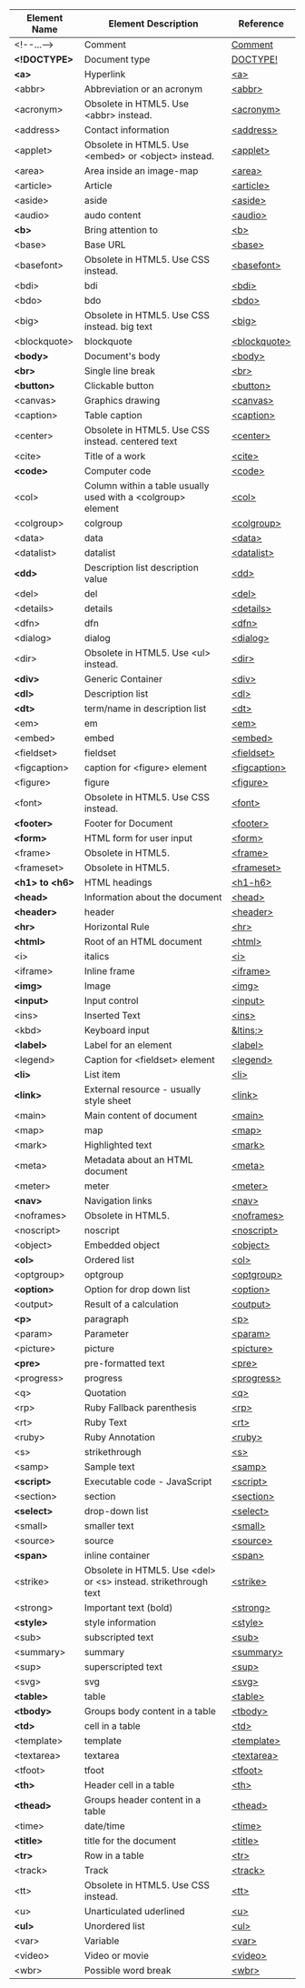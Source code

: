 |Element Name|Element Description|Reference|
| --- | --- | --- |
|&lt;!--...--&gt;| Comment |[Comment](https://developer.mozilla.org/en-US/docs/Web/API/Comment)|
| **&lt;!DOCTYPE&gt;** | Document type |[DOCTYPE!](https://developer.mozilla.org/en-US/docs/Glossary/Doctype)|
| **&lt;a&gt;** | Hyperlink |[&lt;a&gt;](https://developer.mozilla.org/en-US/docs/Web/HTML/Element/a)|
|&lt;abbr&gt;| Abbreviation or an acronym |[&lt;abbr&gt;](https://developer.mozilla.org/en-US/docs/Web/HTML/Element/abbr)|
|&lt;acronym&gt;|Obsolete  in HTML5. Use &lt;abbr&gt; instead.|[&lt;acronym&gt;](https://developer.mozilla.org/en-US/docs/Web/HTML/Element/acronym)|
|&lt;address&gt;|Contact information|[&lt;address&gt;](https://developer.mozilla.org/en-US/docs/Web/HTML/Element/address)|
|&lt;applet&gt;|Obsolete  in HTML5. Use &lt;embed&gt; or &lt;object&gt; instead.|[&lt;applet&gt;](https://developer.mozilla.org/en-US/docs/Web/HTML/Element/applet)|
|&lt;area&gt;|Area inside an image-map|[&lt;area&gt;](https://developer.mozilla.org/en-US/docs/Web/HTML/Element/area)|
|&lt;article&gt;|Article|[&lt;article&gt;](https://developer.mozilla.org/en-US/docs/Web/HTML/Element/article)|
|&lt;aside&gt;|aside|[&lt;aside&gt;](https://developer.mozilla.org/en-US/docs/Web/HTML/Element/aside)|
|&lt;audio&gt;|audo content|[&lt;audio&gt;](https://developer.mozilla.org/en-US/docs/Web/HTML/Element/audio)|
| **&lt;b&gt;** | Bring attention to |[&lt;b&gt;](https://developer.mozilla.org/en-US/docs/Web/HTML/Element/b)|
|&lt;base&gt;|Base URL|[&lt;base&gt;](https://developer.mozilla.org/en-US/docs/Web/HTML/Element/base)|
|&lt;basefont&gt;|Obsolete  in HTML5. Use CSS instead.|[&lt;basefont&gt;](https://developer.mozilla.org/en-US/docs/Web/HTML/Element/basefont)|
|&lt;bdi&gt;|bdi|[&lt;bdi&gt;](https://developer.mozilla.org/en-US/docs/Web/HTML/Element/bdi)|
|&lt;bdo&gt;|bdo|[&lt;bdo&gt;](https://developer.mozilla.org/en-US/docs/Web/HTML/Element/bdo)|
|&lt;big&gt;|Obsolete  in HTML5. Use CSS instead.  big text|[&lt;big&gt;](https://developer.mozilla.org/en-US/docs/Web/HTML/Element/big)|
|&lt;blockquote&gt;|blockquote|[&lt;blockquote&gt;](https://developer.mozilla.org/en-US/docs/Web/HTML/Element/blockquote)|
| **&lt;body&gt;** |Document's body|[&lt;body&gt;](https://developer.mozilla.org/en-US/docs/Web/HTML/Element/body)|
| **&lt;br&gt;** |Single line break|[&lt;br&gt;](https://developer.mozilla.org/en-US/docs/Web/HTML/Element/br)|
| **&lt;button&gt;** |Clickable button|[&lt;button&gt;](https://developer.mozilla.org/en-US/docs/Web/HTML/Element/button)|
|&lt;canvas&gt;|Graphics drawing|[&lt;canvas&gt;](https://developer.mozilla.org/en-US/docs/Web/HTML/Element/canvas)|
|&lt;caption&gt;|Table caption|[&lt;caption&gt;](https://developer.mozilla.org/en-US/docs/Web/HTML/Element/caption)|
|&lt;center&gt;|Obsolete  in HTML5. Use CSS instead.  centered text|[&lt;center&gt;](https://developer.mozilla.org/en-US/docs/Web/HTML/Element/center)|
|&lt;cite&gt;|Title of a work|[&lt;cite&gt;](https://developer.mozilla.org/en-US/docs/Web/HTML/Element/cite)|
| **&lt;code&gt;** |Computer code|[&lt;code&gt;](https://developer.mozilla.org/en-US/docs/Web/HTML/Element/code)|
|&lt;col&gt;|Column within a table usually used with a &lt;colgroup&gt; element |[&lt;col&gt;](https://developer.mozilla.org/en-US/docs/Web/HTML/Element/col)|
|&lt;colgroup&gt;|colgroup|[&lt;colgroup&gt;](https://developer.mozilla.org/en-US/docs/Web/HTML/Element/colgroup)|
|&lt;data&gt;|data|[&lt;data&gt;](https://developer.mozilla.org/en-US/docs/Web/HTML/Element/data)|
|&lt;datalist&gt;|datalist|[&lt;datalist&gt;](https://developer.mozilla.org/en-US/docs/Web/HTML/Element/datalist)|
| **&lt;dd&gt;** |Description list description value|[&lt;dd&gt;](https://developer.mozilla.org/en-US/docs/Web/HTML/Element/dd)|
|&lt;del&gt;|del|[&lt;del&gt;](https://developer.mozilla.org/en-US/docs/Web/HTML/Element/del)|
|&lt;details&gt;|details|[&lt;details&gt;](https://developer.mozilla.org/en-US/docs/Web/HTML/Element/details)|
|&lt;dfn&gt;|dfn|[&lt;dfn&gt;](https://developer.mozilla.org/en-US/docs/Web/HTML/Element/dfn)|
|&lt;dialog&gt;|dialog|[&lt;dialog&gt;](https://developer.mozilla.org/en-US/docs/Web/HTML/Element/dilog)|
|&lt;dir&gt;|Obsolete  in HTML5. Use &lt;ul&gt; instead.|[&lt;dir&gt;](https://developer.mozilla.org/en-US/docs/Web/HTML/Element/dir)|
| **&lt;div&gt;** |Generic Container|[&lt;div&gt;](https://developer.mozilla.org/en-US/docs/Web/HTML/Element/div)|
| **&lt;dl&gt;** |Description list|[&lt;dl&gt;](https://developer.mozilla.org/en-US/docs/Web/HTML/Element/dl)|
| **&lt;dt&gt;** |term/name in description list|[&lt;dt&gt;](https://developer.mozilla.org/en-US/docs/Web/HTML/Element/dt)|
|&lt;em&gt;|em|[&lt;em&gt;](https://developer.mozilla.org/en-US/docs/Web/HTML/Element/em)|
|&lt;embed&gt;|embed|[&lt;embed&gt;](https://developer.mozilla.org/en-US/docs/Web/HTML/Element/embed)|
|&lt;fieldset&gt;|fieldset|[&lt;fieldset&gt;](https://developer.mozilla.org/en-US/docs/Web/HTML/Element/fieldset)|
|&lt;figcaption&gt;|caption for &lt;figure&gt; element|[&lt;figcaption&gt;](https://developer.mozilla.org/en-US/docs/Web/HTML/Element/figcaption)|
|&lt;figure&gt;|figure|[&lt;figure&gt;](https://developer.mozilla.org/en-US/docs/Web/HTML/Element/figure)|
|&lt;font&gt;|Obsolete  in HTML5. Use CSS instead.|[&lt;font&gt;](https://developer.mozilla.org/en-US/docs/Web/HTML/Element/font)|
| **&lt;footer&gt;** |Footer for Document|[&lt;footer&gt;](https://developer.mozilla.org/en-US/docs/Web/HTML/Element/footer)|
| **&lt;form&gt;** |HTML form for user input|[&lt;form&gt;](https://developer.mozilla.org/en-US/docs/Web/HTML/Element/form)|
|&lt;frame&gt;|Obsolete  in HTML5.|[&lt;frame&gt;](https://developer.mozilla.org/en-US/docs/Web/HTML/Element/frame)|
|&lt;frameset&gt;|Obsolete  in HTML5.|[&lt;frameset&gt;](https://developer.mozilla.org/en-US/docs/Web/HTML/Element/frameset)|
| **&lt;h1&gt; to &lt;h6&gt;** | HTML headings|[&lt;h1-h6&gt;](https://developer.mozilla.org/en-US/docs/Web/HTML/Element/Heading_Elements)|
| **&lt;head&gt;** | Information about the document|[&lt;head&gt;](https://developer.mozilla.org/en-US/docs/Web/HTML/Element/head)|
| **&lt;header&gt;** |header|[&lt;header&gt;](https://developer.mozilla.org/en-US/docs/Web/HTML/Element/header)|
| **&lt;hr&gt;** |Horizontal Rule|[&lt;hr&gt;](https://developer.mozilla.org/en-US/docs/Web/HTML/Element/hr)|
| **&lt;html&gt;** | Root of an HTML document|[&lt;html&gt;](https://developer.mozilla.org/en-US/docs/Web/HTML/Element/html)|
|&lt;i&gt;|italics|[&lt;i&gt;](https://developer.mozilla.org/en-US/docs/Web/HTML/Element/i)|
|&lt;iframe&gt;|Inline frame|[&lt;iframe&gt;](https://developer.mozilla.org/en-US/docs/Web/HTML/Element/iframe)|
| **&lt;img&gt;** |Image|[&lt;img&gt;](https://developer.mozilla.org/en-US/docs/Web/HTML/Element/image)|
| **&lt;input&gt;** |Input control|[&lt;input&gt;](https://developer.mozilla.org/en-US/docs/Web/HTML/Element/input)|
|&lt;ins&gt;|Inserted Text|[&lt;ins&gt;](https://developer.mozilla.org/en-US/docs/Web/HTML/Element/ins)|
|&lt;kbd&gt;|Keyboard input|[&ltins;&gt;](https://developer.mozilla.org/en-US/docs/Web/HTML/Element/kbd)|
| **&lt;label&gt;** |Label for an element|[&lt;label&gt;](https://developer.mozilla.org/en-US/docs/Web/HTML/Element/label)|
|&lt;legend&gt;|Caption for &lt;fieldset&gt; element|[&lt;legend&gt;](https://developer.mozilla.org/en-US/docs/Web/HTML/Element/legend)|
| **&lt;li&gt;** |List item|[&lt;li&gt;](https://developer.mozilla.org/en-US/docs/Web/HTML/Element/li)|
| **&lt;link&gt;** |External resource - usually style sheet|[&lt;link&gt;](https://developer.mozilla.org/en-US/docs/Web/HTML/Element/link)|
|&lt;main&gt;|Main content of document|[&lt;main&gt;](https://developer.mozilla.org/en-US/docs/Web/HTML/Element/main)|
|&lt;map&gt;|map|[&lt;map&gt;](https://developer.mozilla.org/en-US/docs/Web/HTML/Element/map)|
|&lt;mark&gt;|Highlighted text|[&lt;mark&gt;](https://developer.mozilla.org/en-US/docs/Web/HTML/Element/mark)|
|&lt;meta&gt;| Metadata about an HTML document|[&lt;meta&gt;](https://developer.mozilla.org/en-US/docs/Web/HTML/Element/meta)|
|&lt;meter&gt;|meter|[&lt;meter&gt;](https://developer.mozilla.org/en-US/docs/Web/HTML/Element/meter)|
| **&lt;nav&gt;** | Navigation links|[&lt;nav&gt;](https://developer.mozilla.org/en-US/docs/Web/HTML/Element/nav)|
|&lt;noframes&gt;|Obsolete  in HTML5.|[&lt;noframes&gt;](https://developer.mozilla.org/en-US/docs/Web/HTML/Element/noframes)|
|&lt;noscript&gt;|noscript|[&lt;noscript&gt;](https://developer.mozilla.org/en-US/docs/Web/HTML/Element/noscript)|
|&lt;object&gt;| Embedded object|[&lt;object&gt;](https://developer.mozilla.org/en-US/docs/Web/HTML/Element/object)|
| **&lt;ol&gt;** | Ordered list|[&lt;ol&gt;](https://developer.mozilla.org/en-US/docs/Web/HTML/Element/ol)|
|&lt;optgroup&gt;|optgroup|[&lt;optgroup&gt;](https://developer.mozilla.org/en-US/docs/Web/HTML/Element/optgroup)|
| **&lt;option&gt;** |Option for drop down list|[&lt;option&gt;](https://developer.mozilla.org/en-US/docs/Web/HTML/Element/option)|
|&lt;output&gt;|Result of a calculation|[&lt;output&gt;](https://developer.mozilla.org/en-US/docs/Web/HTML/Element/output)|
| **&lt;p&gt;** |paragraph|[&lt;p&gt;](https://developer.mozilla.org/en-US/docs/Web/HTML/Element/p)|
|&lt;param&gt;|Parameter|[&lt;param&gt;](https://developer.mozilla.org/en-US/docs/Web/HTML/Element/param)|
|&lt;picture&gt;|picture|[&lt;picture&gt;](https://developer.mozilla.org/en-US/docs/Web/HTML/Element/picture)|
| **&lt;pre&gt;** | pre-formatted text|[&lt;pre&gt;](https://developer.mozilla.org/en-US/docs/Web/HTML/Element/pre)|
|&lt;progress&gt;|progress|[&lt;progress&gt;](https://developer.mozilla.org/en-US/docs/Web/HTML/Elementprogress)|
|&lt;q&gt;|Quotation|[&lt;q&gt;](https://developer.mozilla.org/en-US/docs/Web/HTML/Element/q)|
|&lt;rp&gt;|Ruby Fallback parenthesis|[&lt;rp&gt;](https://developer.mozilla.org/en-US/docs/Web/HTML/Element/rp)|
|&lt;rt&gt;|Ruby Text|[&lt;rt&gt;](https://developer.mozilla.org/en-US/docs/Web/HTML/Element/rt)|
|&lt;ruby&gt;|Ruby Annotation|[&lt;ruby&gt;](https://developer.mozilla.org/en-US/docs/Web/HTML/Element/ruby)|
|&lt;s&gt;|strikethrough|[&lt;s&gt;](https://developer.mozilla.org/en-US/docs/Web/HTML/Element/s)|
|&lt;samp&gt;|Sample text|[&lt;samp&gt;](https://developer.mozilla.org/en-US/docs/Web/HTML/Element/samp)|
| **&lt;script&gt;** |Executable code - JavaScript|[&lt;script&gt;](https://developer.mozilla.org/en-US/docs/Web/HTML/Element/script)|
|&lt;section&gt;|section|[&lt;section&gt;](https://developer.mozilla.org/en-US/docs/Web/HTML/Element/section)|
| **&lt;select&gt;** |drop-down list|[&lt;select&gt;](https://developer.mozilla.org/en-US/docs/Web/HTML/Element/select)|
|&lt;small&gt;| smaller text|[&lt;small&gt;](https://developer.mozilla.org/en-US/docs/Web/HTML/Element/small)|
|&lt;source&gt;| source |[&lt;source&gt;](https://developer.mozilla.org/en-US/docs/Web/HTML/Element/source)|
| **&lt;span&gt;** |inline container|[&lt;span&gt;](https://developer.mozilla.org/en-US/docs/Web/HTML/Element/span)|
|&lt;strike&gt;|Obsolete  in HTML5. Use &lt;del&gt; or &lt;s&gt; instead. strikethrough text|[&lt;strike&gt;](https://developer.mozilla.org/en-US/docs/Web/HTML/Element/strike)|
|&lt;strong&gt;| Important text (bold)|[&lt;strong&gt;](https://developer.mozilla.org/en-US/docs/Web/HTML/Element/strong)|
| **&lt;style&gt;** | style information |[&lt;style&gt;](https://developer.mozilla.org/en-US/docs/Web/HTML/Element/style)|
|&lt;sub&gt;| subscripted text|[&lt;sub&gt;](https://developer.mozilla.org/en-US/docs/Web/HTML/Element/sub)|
|&lt;summary&gt;| summary |[&lt;summary&gt;](https://developer.mozilla.org/en-US/docs/Web/HTML/Element/summary)|
|&lt;sup&gt;| superscripted text|[&lt;sup&gt;](https://developer.mozilla.org/en-US/docs/Web/HTML/Element/sup)|
|&lt;svg&gt;| svg |[&lt;svg&gt;](https://developer.mozilla.org/en-US/docs/Web/HTML/Element/svg)|
| **&lt;table&gt;** |table|[&lt;table&gt;](https://developer.mozilla.org/en-US/docs/Web/HTML/Element/table)|
| **&lt;tbody&gt;** |Groups body content in a table|[&lt;tbody&gt;](https://developer.mozilla.org/en-US/docs/Web/HTML/Element/tbody)|
| **&lt;td&gt;** | cell in a table |[&lt;td&gt;](https://developer.mozilla.org/en-US/docs/Web/HTML/Element/td)|
|&lt;template&gt;| template |[&lt;template&gt;](https://developer.mozilla.org/en-US/docs/Web/HTML/Element/template)|
|&lt;textarea&gt;| textarea |[&lt;textarea&gt;](https://developer.mozilla.org/en-US/docs/Web/HTML/Element/textarea)|
|&lt;tfoot&gt;| tfoot |[&lt;tfoot&gt;](https://developer.mozilla.org/en-US/docs/Web/HTML/Element/tfoot)|
| **&lt;th&gt;** | Header cell in a table |[&lt;th&gt;](https://developer.mozilla.org/en-US/docs/Web/HTML/Element/th)|
| **&lt;thead&gt;** | Groups header content in a table |[&lt;thead&gt;](https://developer.mozilla.org/en-US/docs/Web/HTML/Element/thead)|
|&lt;time&gt;| date/time |[&lt;time&gt;](https://developer.mozilla.org/en-US/docs/Web/HTML/Element/time)|
| **&lt;title&gt;** | title for the document |[&lt;title&gt;](https://developer.mozilla.org/en-US/docs/Web/HTML/Element/title)|
| **&lt;tr&gt;** | Row in a table |[&lt;tr&gt;](https://developer.mozilla.org/en-US/docs/Web/HTML/Element/tr)|
|&lt;track&gt;| Track |[&lt;track&gt;](https://developer.mozilla.org/en-US/docs/Web/HTML/Element/track)|
|&lt;tt&gt;| Obsolete  in HTML5. Use CSS instead.|[&lt;tt&gt;](https://developer.mozilla.org/en-US/docs/Web/HTML/Element/tt)|
|&lt;u&gt;| Unarticulated uderlined |[&lt;u&gt;](https://developer.mozilla.org/en-US/docs/Web/HTML/Element/u)|
| **&lt;ul&gt;** | Unordered list|[&lt;ul&gt;](https://developer.mozilla.org/en-US/docs/Web/HTML/Element/ul)|
|&lt;var&gt;| Variable |[&lt;var&gt;](https://developer.mozilla.org/en-US/docs/Web/HTML/Element/var)|
|&lt;video&gt;| Video or movie |[&lt;video&gt;](https://developer.mozilla.org/en-US/docs/Web/HTML/Element/video)|
|&lt;wbr&gt;| Possible word break |[&lt;wbr&gt;](https://developer.mozilla.org/en-US/docs/Web/HTML/Element/wbr)|

